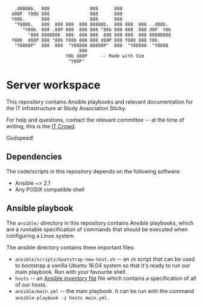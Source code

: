 ```
   .d8888b.  888               888      888
  d88P  Y88b 888               888      888
  Y88b.      888               888      888
   "Y888b.   888  888 888  888 88888b.  888 888  888  .d88b.
      "Y88b. 888 .88P 888  888 888 "88b 888 888  888 d8P  Y8b
        "888 888888K  888  888 888  888 888 888  888 88888888
  Y88b  d88P 888 "88b Y88b 888 888 d88P 888 Y88b 888 Y8b.
   "Y8888P"  888  888  "Y88888 88888P"  888  "Y88888  "Y8888
                           888
                      Y8b d88P     -- Made with Vim
                       "Y88P"
```

# Server workspace

This repository contains Ansible playbooks and relevant documentation for the
IT infrastructure at Study Association Sticky.

For help and questions, contact the relevant committee -- at the time of
writing, this is the [IT Crowd](mailto:helloit@svsticky.nl).

Godspeed!

## Dependencies

The code/scripts in this repository depends on the following software:

 - Ansible ~> 2.1
 - Any POSIX compatible shell

## Ansible playbook

The `ansible/` directory in this repository contains Ansible playbooks, which
are a runnable specification of commands that should be executed when
configuring a Linux system.

The ansible directory contains three important files:

 - `ansible/scripts/bootstrap-new-host.sh` -- an `sh` script that can be used
   to bootstrap a vanilla Ubuntu 16.04 system so that it's ready to run our
   main playbook. Run with your favourite shell.
 - `hosts` -- an [Ansible inventory file][inventory] file which contains a
   specification of all of our hosts.
 - `ansible/main.yml` -- the main playbook. It can be run with the command
   `ansible-playbook -i hosts main.yml`.

  [inventory]:https://docs.ansible.com/ansible/intro_inventory.html

